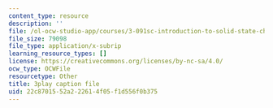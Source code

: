 ```yaml
---
content_type: resource
description: ''
file: /ol-ocw-studio-app/courses/3-091sc-introduction-to-solid-state-chemistry-fall-2010/22c8701552a222614f05f1d556f0b375_K30HeE8fEq8.srt
file_size: 79098
file_type: application/x-subrip
learning_resource_types: []
license: https://creativecommons.org/licenses/by-nc-sa/4.0/
ocw_type: OCWFile
resourcetype: Other
title: 3play caption file
uid: 22c87015-52a2-2261-4f05-f1d556f0b375
---
```

